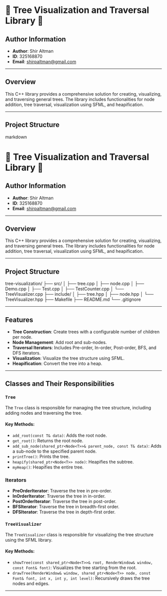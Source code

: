 # 🌳 Tree Visualization and Traversal Library 🌳

## Author Information

- **Author**: Shir Altman
- **ID**: 325168870
- **Email**: shirpaltman@gmail.com

---

## Overview

This C++ library provides a comprehensive solution for creating, visualizing, and traversing general trees. The library includes functionalities for node addition, tree traversal, visualization using SFML, and heapification.

---

## Project Structure


markdown

# 🌳 Tree Visualization and Traversal Library 🌳

## Author Information

- **Author**: Shir Altman
- **ID**: 325168870
- **Email**: shirpaltman@gmail.com

---

## Overview

This C++ library provides a comprehensive solution for creating, visualizing, and traversing general trees. The library includes functionalities for node addition, tree traversal, visualization using SFML, and heapification.

---

## Project Structure

tree-visualization/
├── src/
│   ├── tree.cpp
│   ├── node.cpp
│   ├── Demo.cpp
│   ├── Test.cpp
│   ├── TestCounter.cpp
│   └── TreeVisualizer.cpp
├── include/
│   ├── tree.hpp
│   ├── node.hpp
│   └── TreeVisualizer.hpp
├── Makefile
├── README.md
└── .gitignore



---

## Features

- **Tree Construction**: Create trees with a configurable number of children per node.
- **Node Management**: Add root and sub-nodes.
- **Traversal Iterators**: Includes Pre-order, In-order, Post-order, BFS, and DFS iterators.
- **Visualization**: Visualize the tree structure using SFML.
- **Heapification**: Convert the tree into a heap.

---

## Classes and Their Responsibilities

### `Tree`

The `Tree` class is responsible for managing the tree structure, including adding nodes and traversing the tree.

#### Key Methods:

- `add_root(const T& data)`: Adds the root node.
- `get_root()`: Returns the root node.
- `add_sub_node(shared_ptr<Node<T>>& parent_node, const T& data)`: Adds a sub-node to the specified parent node.
- `printTree()`: Prints the tree.
- `heapify(shared_ptr<Node<T>> node)`: Heapifies the subtree.
- `myHeap()`: Heapifies the entire tree.

### Iterators

- **PreOrderIterator**: Traverse the tree in pre-order.
- **InOrderIterator**: Traverse the tree in in-order.
- **PostOrderIterator**: Traverse the tree in post-order.
- **BFSIterator**: Traverse the tree in breadth-first order.
- **DFSIterator**: Traverse the tree in depth-first order.

### `TreeVisualizer`

The `TreeVisualizer` class is responsible for visualizing the tree structure using the SFML library.

#### Key Methods:

- `showTree(const shared_ptr<Node<T>>& root, RenderWindow& window, const Font& font)`: Visualizes the tree starting from the root.
- `drawTree(RenderWindow& window, shared_ptr<Node<T>> node, const Font& font, int x, int y, int level)`: Recursively draws the tree nodes and edges.

---

